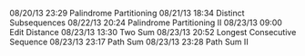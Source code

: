 08/20/13 23:29 Palindrome Partitioning
08/21/13 18:34 Distinct Subsequences
08/22/13 20:24 Palindrome Partitioning II
08/23/13 09:00 Edit Distance
08/23/13 13:30 Two Sum
08/23/13 20:52 Longest Consecutive Sequence
08/23/13 23:17 Path Sum
08/23/13 23:28 Path Sum II
